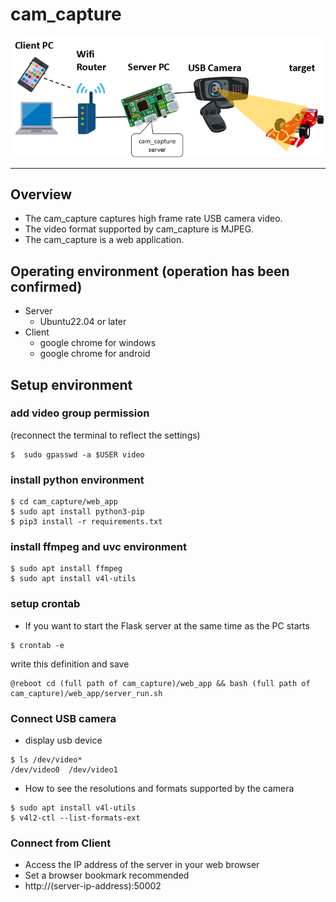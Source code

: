 # cam_capture


![image](image/system.png)

---


## Overview
* The cam_capture captures high frame rate USB camera video.  
* The video format supported by cam_capture is MJPEG.  
* The cam_capture is a web application.

## Operating environment (operation has been confirmed)
* Server
  * Ubuntu22.04 or later
* Client
  * google chrome for windows
  * google chrome for android

## Setup environment
### add video group permission  
(reconnect the terminal to reflect the settings)
```
$  sudo gpasswd -a $USER video
```
### install python environment
```
$ cd cam_capture/web_app
$ sudo apt install python3-pip
$ pip3 install -r requirements.txt
```

### install ffmpeg and uvc environment
```
$ sudo apt install ffmpeg
$ sudo apt install v4l-utils
```

### setup crontab
  * If you want to start the Flask server at the same time as the PC starts
```
$ crontab -e
```
write this definition and save
```
@reboot cd (full path of cam_capture)/web_app && bash (full path of cam_capture)/web_app/server_run.sh
```

### Connect USB camera
* display usb device
```
$ ls /dev/video*
/dev/video0  /dev/video1
```
  * How to see the resolutions and formats supported by the camera
```
$ sudo apt install v4l-utils
$ v4l2-ctl --list-formats-ext
```

### Connect from Client
* Access the IP address of the server in your web browser
* Set a browser bookmark recommended
* http://(server-ip-address):50002
